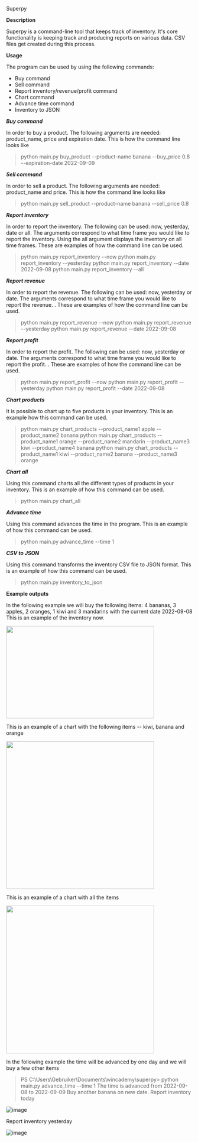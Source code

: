 Superpy

**Description**

Superpy is a command-line tool that keeps track of inventory. It's core functionality is keeping track and producing reports on various data. CSV files get created during this process. 

**Usage**

The program can be used by using the following commands:
- Buy command
- Sell command
- Report inventory/revenue/profit command
- Chart command
- Advance time command
- Inventory to JSON

***Buy command***

In order to buy a product. The following arguments are needed: product_name, price and expiration date. This is how the command line looks like
> python main.py buy_product --product-name banana --buy_price 0.8 --expiration-date 2022-09-09

***Sell command***

In order to sell a product. The following arguments are needed: product_name and price. This is how the command line looks like
> python main.py sell_product --product-name banana --sell_price 0.8 


***Report inventory***

In order to report the inventory. The following can be used: now, yesterday, date or all. The arguments correspond to what time frame you would like to report the inventory. Using the all argument displays the inventory on all time frames. These are examples of how the command line can be used. 
> python main.py report_inventory --now
> python main.py report_inventory --yesterday
> python main.py report_inventory --date 2022-09-08
> python main.py report_inventory --all 


***Report revenue***

In order to report the revenue. The following can be used: now, yesterday or date. The arguments correspond to what time frame you would like to report the revenue. . These are examples of how the command line can be used. 
> python main.py report_revenue --now
> python main.py report_revenue --yesterday
> python main.py report_revenue --date 2022-09-08


***Report profit***

In order to report the profit. The following can be used: now, yesterday or date. The arguments correspond to what time frame you would like to report the profit. . These are examples of how the command line can be used. 
> python main.py report_profit --now
> python main.py report_profit --yesterday
> python main.py report_profit --date 2022-09-08

***Chart products***

It is possible to chart up to five products in your inventory. This is an example how this command can be used. 
> python main.py chart_products --product_name1 apple --product_name2 banana
> python main.py chart_products --product_name1 orange --product_name2 mandarin --product_name3 kiwi --product_name4 banana
> python main.py chart_products --product_name1 kiwi --product_name2 banana --product_name3 orange
> 
***Chart all***

Using this command charts all the different types of products in  your inventory. This is an example of how this command can be used. 
> python main.py chart_all

***Advance time***

Using this command advances the time in the program. This is an example of how this command can be used. 
>  python main.py advance_time --time 1 

***CSV to JSON***

Using this command transforms the inventory CSV file to JSON format. This is an example of how this command can be used. 
>  python main.py inventory_to_json



**Example outputs**

In the following example we will buy the following items: 4 bananas, 3 apples, 2 oranges, 1 kiwi and 3 mandarins with the current date 2022-09-08
This is an example of the inventory now.

<img src="https://user-images.githubusercontent.com/103627787/189226816-6aa268a4-1d95-4b90-9221-11c408717af1.png" width="400" height="250">

This is an example of a chart with the following items -- kiwi, banana and orange

<img src="https://user-images.githubusercontent.com/103627787/189228156-9b13daf0-111e-4b8d-847b-7e7bccc797c8.png" width="400" height="400">

This is an example of a chart with all the items

<img src="https://user-images.githubusercontent.com/103627787/189227069-9abccc57-1a63-4d91-a27a-e6f012963370.png" width="400" height="400">


In the following example the time will be advanced by one day and we will buy a few other items
> PS C:\Users\Gebruiker\Documents\wincademy\superpy> python main.py advance_time --time 1 
> The time is advanced from 2022-09-08 to 2022-09-09 
Buy another banana on new date. 
Report inventory today

![image](https://user-images.githubusercontent.com/103627787/189229118-4e24883e-6610-4891-a204-442cfafaa5d9.png)

Report inventory yesterday

![image](https://user-images.githubusercontent.com/103627787/189229298-a7afe3d5-3d71-4315-900d-8f1ff09f124e.png)









